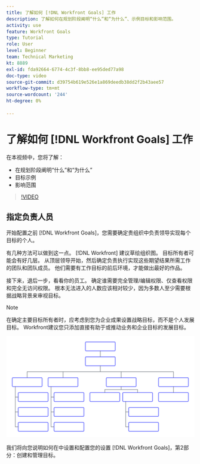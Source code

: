 ```yaml
---
title: 了解如何 [!DNL Workfront Goals] 工作
description: 了解如何在规划阶段阐明“什么”和“为什么”、示例目标和影响范围。
activity: use
feature: Workfront Goals
type: Tutorial
role: User
level: Beginner
team: Technical Marketing
kt: 8889
exl-id: fda92664-6774-4c3f-8bb8-ee95ded77a98
doc-type: video
source-git-commit: d39754b619e526e1a869deedb38dd2f2b43aee57
workflow-type: tm+mt
source-wordcount: '244'
ht-degree: 0%

---
```


# 了解如何 [!DNL Workfront Goals] 工作

在本视频中，您将了解：

* 在规划阶段阐明“什么”和“为什么”
* 目标示例
* 影响范围

>[!VIDEO](https://video.tv.adobe.com/v/335183/?quality=12)

## 指定负责人员

开始配置之前 [!DNL Workfront Goals]，您需要确定贵组织中负责领导实现每个目标的个人。

有几种方法可以做到这一点。 [!DNL Workfront] 建议草绘组织图。 目标所有者可能会有好几层。 从顶层领导开始，然后确定负责执行实现这些期望结果所需工作的团队和团队成员。 他们需要有工作目标的前后环境，才能做出最好的作品。

接下来，退后一步，看看你的员工。 确定谁需要完全管理/编辑权限、仅查看权限和完全无访问权限。 根本无法进入的人数应该相对较少，因为多数人至少需要根据战略背景来审视目标。

>[!NOTE]
>
>在确定主要目标所有者时，应考虑到您为企业成果设置战略目标，而不是个人发展目标。 Workfront建议您只添加直接有助于或推动业务和企业目标的发展目标。

![空白组织结构图](assets/01-workfront-goals-blank-org-chart.png)

我们将向您说明如何在中设置和配置您的设置 [!DNL Workfront Goals]，第2部分：创建和管理目标。

<!--
URL for part 2 reference above
-->
